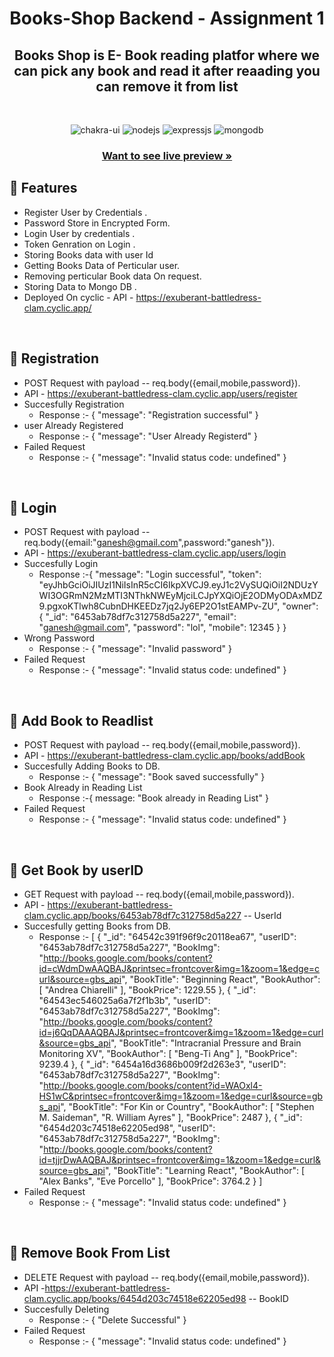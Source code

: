 <h1 align="center">Books-Shop Backend - Assignment 1</h1> 

<h2 align="center">Books Shop is E- Book reading platfor where we can pick any book and read it after reaading you can remove it from list</h2>

<br />
<p align="center">
  <img src="https://img.shields.io/badge/JavaScript-F7DF1E?style=for-the-badge&logo=javascript&logoColor=black" alt="chakra-ui"/>
     <img src="https://img.shields.io/badge/Node.js-339933?style=for-the-badge&logo=nodedotjs&logoColor=white" alt="nodejs" />
    <img src="https://img.shields.io/badge/Express.js-000000?style=for-the-badge&logo=express&logoColor=white" alt="expressjs" />
    <img src="https://img.shields.io/badge/MongoDB-4EA94B?style=for-the-badge&logo=mongodb&logoColor=white" alt="mongodb" />
</p>
<h3 align="center"><a href="https://big-circle.vercel.app/"><strong>Want to see live preview »</strong></a></h3>

## 🚀 Features
- Register User by Credentials .
- Password Store in Encrypted Form.
- Login User by credentials .
- Token Genration on Login .
- Storing Books data with user Id
- Getting Books Data of Perticular user.
- Removing perticular Book data On request.
- Storing Data to Mongo DB .
- Deployed On cyclic - API - https://exuberant-battledress-clam.cyclic.app/
<br />

## 🚀 Registration 
- POST Request with payload -- req.body({email,mobile,password}).
- API - https://exuberant-battledress-clam.cyclic.app/users/register
- Succesfully Registration 
   - Response :- {
               "message": "Registration successful"
                }
- user Already Registered 
   - Response :- {
               "message": "User Already Registerd"
                }
- Failed Request  
   - Response :- {
  "message": "Invalid status code: undefined"
}
<br />

## 🚀 Login 
- POST Request with payload -- req.body({email:"ganesh@gmail.com",password:"ganesh"}).
- API - https://exuberant-battledress-clam.cyclic.app/users/login
- Succesfully Login 
   - Response :-{
  "message": "Login successful",
  "token": "eyJhbGciOiJIUzI1NiIsInR5cCI6IkpXVCJ9.eyJ1c2VySUQiOiI2NDUzYWI3OGRmN2MzMTI3NThkNWEyMjciLCJpYXQiOjE2ODMyODAxMDZ9.pgxoKTlwh8CubnDHKEEDz7jq2Jy6EP2O1stEAMPv-ZU",
  "owner": {
    "_id": "6453ab78df7c312758d5a227",
    "email": "ganesh@gmail.com",
    "password": "lol",
    "mobile": 12345
  }
}
- Wrong Password 
   - Response :- {
  "message": "Invalid password"
}
- Failed Request  
   - Response :- {
  "message": "Invalid status code: undefined"
}
<br />

## 🚀 Add Book to Readlist 
- POST Request with payload -- req.body({email,mobile,password}).
- API - https://exuberant-battledress-clam.cyclic.app/books/addBook
- Succesfully Adding Books to DB. 
   - Response :- {
               "message": "Book saved successfully"
                }
- Book Already in Reading List 
   - Response :-{ message: "Book already in Reading List" }
- Failed Request  
   - Response :- {
  "message": "Invalid status code: undefined"
}
<br />

## 🚀 Get Book by userID
- GET Request with payload -- req.body({email,mobile,password}).
- API - https://exuberant-battledress-clam.cyclic.app/books/6453ab78df7c312758d5a227  -- UserId
- Succesfully getting Books from DB. 
   - Response :- [
  {
    "_id": "64542c391f96f9c20118ea67",
    "userID": "6453ab78df7c312758d5a227",
    "BookImg": "http://books.google.com/books/content?id=cWdmDwAAQBAJ&printsec=frontcover&img=1&zoom=1&edge=curl&source=gbs_api",
    "BookTitle": "Beginning React",
    "BookAuthor": [
      "Andrea Chiarelli"
    ],
    "BookPrice": 1229.55
  },
  {
    "_id": "64543ec546025a6a7f2f1b3b",
    "userID": "6453ab78df7c312758d5a227",
    "BookImg": "http://books.google.com/books/content?id=j6QqDAAAQBAJ&printsec=frontcover&img=1&zoom=1&edge=curl&source=gbs_api",
    "BookTitle": "Intracranial Pressure and Brain Monitoring XV",
    "BookAuthor": [
      "Beng-Ti Ang"
    ],
    "BookPrice": 9239.4
  },
  {
    "_id": "6454a16d3686b009f2d263e3",
    "userID": "6453ab78df7c312758d5a227",
    "BookImg": "http://books.google.com/books/content?id=WAOxl4-HS1wC&printsec=frontcover&img=1&zoom=1&edge=curl&source=gbs_api",
    "BookTitle": "For Kin or Country",
    "BookAuthor": [
      "Stephen M. Saideman",
      "R. William Ayres"
    ],
    "BookPrice": 2487
  },
  {
    "_id": "6454d203c74518e62205ed98",
    "userID": "6453ab78df7c312758d5a227",
    "BookImg": "http://books.google.com/books/content?id=tjjrDwAAQBAJ&printsec=frontcover&img=1&zoom=1&edge=curl&source=gbs_api",
    "BookTitle": "Learning React",
    "BookAuthor": [
      "Alex Banks",
      "Eve Porcello"
    ],
    "BookPrice": 3764.2
  }
]
- Failed Request  
   - Response :- {
  "message": "Invalid status code: undefined"
}
<br />

## 🚀 Remove Book From List 
- DELETE Request with payload -- req.body({email,mobile,password}).
- API -https://exuberant-battledress-clam.cyclic.app/books/6454d203c74518e62205ed98  -- BookID
- Succesfully Deleting 
   - Response :- {
               "Delete Successful"
                }
- Failed Request  
   - Response :- {
  "message": "Invalid status code: undefined"
}
<br />
